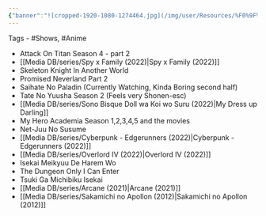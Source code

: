 ```yaml
---
{"banner":"![cropped-1920-1080-1274464.jpg](/img/user/Resources/%F0%9F%93%81%20Files/%F0%9F%93%B8Images/cropped-1920-1080-1274464.jpg)","dg-publish":true,"permalink":"/media-db/anime-watched-in-2022/","dgPassFrontmatter":true,"noteIcon":"3","created":"2023-11-14T21:08:39.816+05:30","updated":"2023-12-12T01:00:16.498+05:30"}
---
```


Tags - #Shows, #Anime

- Attack On Titan Season 4 - part 2
-  [[Media DB/series/Spy x Family (2022)\|Spy x Family (2022)]]
-  Skeleton Knight In Another World
-  Promised Neverland Part 2
-  Saihate No Paladin (Currently Watching, Kinda Boring second half)
-  Tate No Yuusha Season 2 (Feels very Shonen-esc)
-  [[Media DB/series/Sono Bisque Doll wa Koi wo Suru (2022)\|My Dress up Darling]]
-  My Hero Academia Season 1,2,3,4,5 and the movies
-  Net-Juu No Susume
-  [[Media DB/series/Cyberpunk - Edgerunners (2022)\|Cyberpunk - Edgerunners (2022)]]
-  [[Media DB/series/Overlord IV (2022)\|Overlord IV (2022)]]
-  Isekai Meikyuu De Harem Wo
-  The Dungeon Only I Can Enter
-  Tsuki Ga Michibiku Isekai
-  [[Media DB/series/Arcane (2021)\|Arcane (2021)]]
-  [[Media DB/series/Sakamichi no Apollon (2012)\|Sakamichi no Apollon (2012)]]
